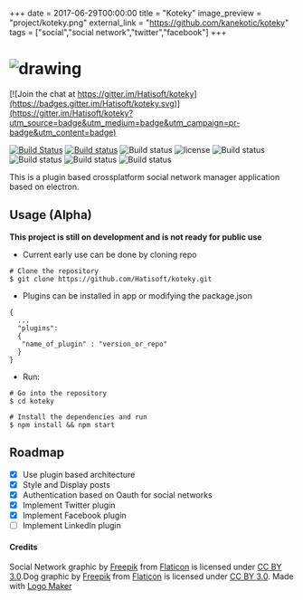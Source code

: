 +++
date = 2017-06-29T00:00:00
title = "Koteky"
image_preview = "project/koteky.png"
external_link = "https://github.com/kanekotic/koteky"
tags = ["social","social network","twitter","facebook"]
+++
# ![drawing](https://cloud.githubusercontent.com/assets/3071208/14738483/22967ed8-0882-11e6-874d-4c19eb244373.png)

[![Join the chat at https://gitter.im/Hatisoft/koteky](https://badges.gitter.im/Hatisoft/koteky.svg)](https://gitter.im/Hatisoft/koteky?utm_source=badge&utm_medium=badge&utm_campaign=pr-badge&utm_content=badge)

[![Build Status](https://travis-ci.org/Hatisoft/koteky.svg?branch=master)](https://travis-ci.org/Hatisoft/koteky)
[![Build status](https://ci.appveyor.com/api/projects/status/np9fywosgs2ob33i?svg=true)](https://ci.appveyor.com/project/kanekotic/koteky)
![Build status](https://img.shields.io/npm/v/koteky.svg)
![license](https://img.shields.io/npm/l/koteky.svg)
![Build status](https://img.shields.io/github/issues/Hatisoft/koteky.svg)
![Build status](https://img.shields.io/npm/dm/koteky.svg)
![Build status](https://img.shields.io/npm/dt/koteky.svg)
![Build status](https://img.shields.io/github/downloads/Hatisoft/koteky/total.svg)


This is a plugin based crossplatform social network manager application based on electron.


## Usage (Alpha)

**This project is still on development and is not ready for public use**

- Current early use can be done by cloning repo

```
# Clone the repository
$ git clone https://github.com/Hatisoft/koteky.git
```
- Plugins can be installed in app or modifying the package.json

```
{
  ...
  "plugins":
  {
   "name_of_plugin" : "version_or_repo"
  }
}
```
- Run:

```
# Go into the repository
$ cd koteky

# Install the dependencies and run
$ npm install && npm start
```

## Roadmap

- [x] Use plugin based architecture
- [x] Style and Display posts
- [x] Authentication based on Oauth for social networks
- [x] Implement Twitter plugin
- [x] Implement Facebook plugin
- [ ] Implement LinkedIn plugin

#### Credits

Social Network graphic by <a href="http://www.freepik.com">Freepik</a> from <a href="http://www.flaticon.com/">Flaticon</a> is licensed under <a href="http://creativecommons.org/licenses/by/3.0/" title="Creative Commons BY 3.0">CC BY 3.0</a>.Dog graphic by <a href="http://www.freepik.com/">Freepik</a> from <a href="http://www.flaticon.com/">Flaticon</a> is licensed under <a href="http://creativecommons.org/licenses/by/3.0/" title="Creative Commons BY 3.0">CC BY 3.0</a>. Made with <a href="http://logomakr.com" title="Logo Maker">Logo Maker</a>

